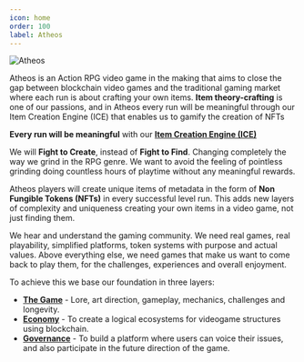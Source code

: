 ```yaml
---
icon: home
order: 100
label: Atheos
---
```


![Atheos](https://user-images.githubusercontent.com/97962756/152704233-7e820795-eeb0-4bb0-b24c-1eb8217f58e3.jpg)

Atheos is an Action RPG video game in the making that aims to close the gap between blockchain video games and the traditional gaming market where each run is about crafting your own items. **Item theory-crafting** is one of our passions, and in Atheos every run will be meaningful through our Item Creation Engine (ICE) that enables us to gamify the creation of NFTs

**Every run will be meaningful** with our [**Item Creation Engine (ICE)**](https://atheosgame.github.io/game/items/ice/)

We will **Fight to Create**, instead of **Fight to Find**. Changing completely the way we grind in the RPG genre. We want to avoid the feeling of pointless grinding doing countless hours of playtime without any meaningful rewards.

Atheos players will create unique items of metadata in the form of **Non Fungible Tokens (NFTs)** in every successful level run. This adds new layers of complexity and uniqueness creating your own items in a video game, not just finding them.

We hear and understand the gaming community. We need real games, real playability, simplified platforms, token systems with purpose and actual values. Above everything else, we need games that make us want to come back to play them, for the challenges, experiences and overall enjoyment.

To achieve this we base our foundation in three layers:  
* [**The Game**](https://atheosgame.github.io/game/overview/) - Lore, art direction, gameplay, mechanics, challenges and longevity.  
* [**Economy**](https://atheosgame.github.io/tokenomics/intro/) - To create a logical ecosystems for videogame structures using blockchain.
* [**Governance**](https://atheosgame.github.io/governance/fairgovernance/) - To build a platform where users can voice their issues, and also participate in the future direction of the game.
